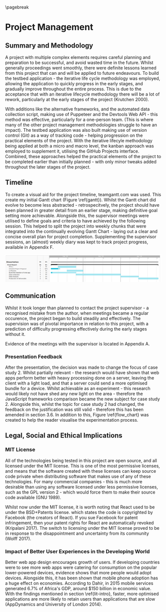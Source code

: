 \pagebreak

# Project Management

## Summary and Methodology

A project with multiple complex elements requires careful planning and preparation to be
successful, and avoid wasted time in the future. Whilst generally proceedings went smoothly,
there were definite lessons learned from this project that can and will be applied to future
endeavours. To build the testbed application - the iterative life cycle methodology was employed,
allowing the application to quickly progress in the early stages, and gradually improve throughout
the entire process. This is due to the acceptance that with an iterative lifecycle methodology there
will be a lot of rework, particularly at the early stages of the project (Krutchen 2000).

With additions like the alternative frameworks, and the automated data
collection script, making use of Puppeteer and the Devtools Web API - this method was effective,
particularly for a one-person team. (This is where many of the other project management methodologies
struggle to have an impact). 
The testbed application was also built making use of version control (Git)
as a way of tracking code - helping progression on the practical elements
of the project.
With the iterative lifecyle methodology being applied at both a micro and macro level,
the kanban approach was employed to supplement it, utilising the GitHub Projects interface.
Combined, these approaches helped the practical elements of the project
to be completed earlier than initially planned - with only minor
tweaks added throughout the later stages of the project.

## Timeline

To create a visual aid for the project timeline, teamgantt.com was used.
This create my initial Gantt chart (Figure \ref{gantt}).
Whilst the Gantt chart did evolve to become less abstracted - retrospecitvely,
the project should have been planned in greater detail from an earlier
stage, making definitive goal setting more achievable. Alongside this, the supervisor
meetings were utilised to define goals and criteria to have achieved by the following session.
This helped to split the project into weekly chunks that were integrated into the continually
evolving Gantt Chart - laying out a clear and concise overall plan for project completion. Supplementing
the supervisor sessions, an (almost) weekly diary was kept to track project progress, available in
Appendix F.

![Initial Gantt Chart \label{gantt}](./images/gantt.png)

## Communication

Whilst it took longer than planned to contact the project supervisor - a recognised mistake from
the author, when meetings became a regular occurence, the project began to build steadily
and effectively. The supervision was of pivotal importance in relation to this project, with
a prediction of difficulty progressing effectively during the early stages without it.

Evidence of the meetings with the supervisor is located in Appendix A.

### Presentation Feedback

After the presentation, the decision was made to change the focus of case study 2. Whilst
partially relevant - the research would have shown that web apps perform better with heavy
processing done on a server, leaving the client with a light load, and that a server could
send a more optimised bundle for a device. Whilst achievable as an experiment - this research
would likely not have shed any new light on the area - therefore the JavaScript frameworks
comparison became the new subject for case study 2. Alongside this, whilst the topic for case
study 2 had changed, the feedback on the justification was still valid - therefore this has
been amended in section 3.6. In addition to this, Figure \ref{flow_chart}
was created to help the reader visualise the experimentation process.

## Legal, Social and Ethical Implications

### MIT License

All of the technologies being tested in this project are open source, and all licensed under
the MIT license. This is one of the most permissive licenses, and means
that the software created with these licenses can keep source code
private when distributing software that makes use of any of these
technologies. For many commercial companies - this is much more
desirable than using any software licensed under less permissive
licenses, such as the GPL version 2 - which would force them to make their
source code available (GNU 1989).

Whilst now under the MIT license, it is worth noting that React used
to be under the BSD+Patents license. which states the code is copyrighted by
Facebook (the creators of React). If you sue Facebook for patent
infringement, then your patent rights for React are automatically revoked
(Kripalani 2017). The switch to licensing under the MIT license proved to be
in response to the disappointment and uncertainty from its community (Wolff 2017).

### Impact of Better User Experiences in the Developing World

Better web app design encourages growth of users. If developing
countries were to see more web apps were catering for consumption
on the popular lower-powered devices, evidence shows that more
people would adopt devices. Alongside this, it has been shown that
mobile phone adoption has a huge effect on economies. According to
Dahir, in 2015 mobile services generated 6.7% of Africa's GDP, around
$150 billion in economic value. With the findings mentioned in section \ref{lit-intro},
faster, more optimised applications are more likely to retain users
than applications that are slow (AppDynamics and University of London 2014).
